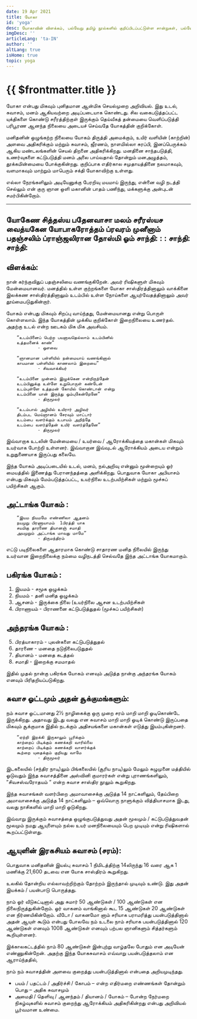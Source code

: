 ```yaml
---
date: 19 Apr 2021
title: யோகா
id: 'yoga'
desc: யோகாவின் விளக்கம், பல்வேறு தமிழ் நூல்களில் குறிப்பிடப்பட்டுள்ள சான்றுகள், பல்வேறு யோக நிலைகளின் விளக்கங்களும் அதன் பயன்களும், ,  மற்றும்  எங்கள் மையத்தில் கற்றுத் தரப்படும் பல்வேறு யோக நிலைகள்.
imgDesc: ''
articleLang: 'ta-IN'
author: ''
altLang: true
isHome: true
topic: yoga
---
```


<altLang />

# {{ $frontmatter.title }}

யோகா என்பது மிகவும் புனிதமான ஆன்மிக செயல்முறை அறிவியல். இது உடல், சுவாசம், மனம் ஆகியவற்றை அடிப்படையாக கொண்டது. சில வகைபடுத்தப்பட்ட யுக்திகளை கொண்டு சரீரத்திற்குள் இருக்கும் தெய்வீகத் தன்மையை வெளிப்படுத்தி பரிபூரண ஆனந்த நிலையை அடையச் செய்வதே யோகத்தின் குறிக்கோள்.

மனிதனின் ஒழுங்கற்ற நிலையை யோகம் திருத்தி அமைக்கும், உயிர் வளியின் (காற்றின்) அளவை அதிகரிக்கும் மற்றும் சுவாசம், ஜீரணம், நாளமில்லா சுரப்பி, இனப்பெருக்கம் ஆகிய மண்டலங்களின் செயல் திறனை அதிகரிக்கிறது. மனதினை சாந்தபடுத்தி, உணர்வுகளை கட்டுபடுத்தி மனம் அலை பாய்வதால் தோன்றும் மனஅழுத்தம், தூக்கமின்மையை போக்குகின்றது. குறிப்பாக எதிர்கால சமுதாயத்தினை நலமாகவும், வளமாகவும் மாற்றும் மாபெரும் சக்தி யோகாவிற்கு உள்ளது.

எல்லா நேரங்களிலும் அடியேனுக்கு பேரறிவு மயமாய் இருந்து, என்னை வழி நடத்தி செல்லும் என் குரு ஞான ஒளி மகானின் பாதம் பணிந்து, மக்களுக்கு அன்புடன் சமர்பிகின்றோம்.

----
யோகேண சித்தஸ்ய பதேனவாசா 
மலம் சரீரஸ்யச வைத்யகேன 
யோபாகரோத்தம் ப்ரவரம் முனீனாம் 
பதஞ்சலிம் ப்ராஞ்ஜலிரான தோஸ்மி 
ஓம் சாந்தி: :   :  சாந்தி: சாந்தி:
----

## விளக்கம்:

நான் கர்ந்குவிதுப் பதஞ்சலியை வணங்குகிறேன். அவர் ரிஷிகளுள் மிகவும் மேன்மையானவர். மனத்தில் உள்ள குற்றங்களை யோகா சாஸ்திரத்தினாலும் வாக்கினை இலக்கண சாஸ்திரத்தினாலும் உடம்பில் உள்ள நோய்களை ஆயுர்வேதத்தினாலும் அவர் தூய்மைபடுதுகின்றார்.

யோகம் என்பது மிகவும் சிறப்பு வாய்ந்தது, மேன்மையானது என்று பொருள் கொள்ளலாம். இந்த யோகத்தின் முக்கிய குறிக்கோள் இறைநிலையை உணர்தல். அதற்கு உடல் என்ற ஊடகம் மிக மிக அவசியம்.

        “உடம்பினைப் பெற்ற பயனாவதெல்லாம் உடம்பினில் 
        உத்தமனைக் காண்”
                - ஔவை

        “ஞானமான பள்ளியில் நன்மையாய் வணங்கினால் 
        காயமான பள்ளியில் காணலாம் இறையை”
                - சிவவாக்கியர் 

        “உடம்பினை முன்னம் இழுக்கென என்றிருந்தேன் 
        உடம்பினுக்கு உள்ளே உறுபொருள் கண்டேன் 
        உடம்புள்ளே உத்தமன் கோயில் கொண்டான் என்று
        உடம்பினை யான் இருந்து ஒம்புகேன்றேனே”
                - திருமூலர்

        “உடம்பால் அழியில் உயிரார் அழிவர்
        திடம்பட மெய்ஞானம் சேரவும் மாட்டார்
        உடம்பை வளர்க்கும் உபாயம் அறிந்தே
        உடம்பை வளர்த்தேன் உயிர் வளர்த்தேனே”
                - திருமூலர்

இவ்வாறாக உடலின் மேன்மையை / உயர்வை / ஆரோக்கியத்தை மகான்கள் மிகவும் உயர்வாக போற்றி உள்ளனர். இவ்வாறான இவ்வுடல் ஆரோக்கியம் அடைய என்றும் உறுதுணையாக இருப்பது கலையே.

இந்த யோகம் அடிப்படையில் உடல், மனம், நல்அறிவு என்னும் மூன்றையும் ஓர் மையத்தில் இணைத்து பேரானந்தத்தை அளிக்கிறது. பொதுவாக யோகா அபியாசம் என்பது மிகவும் மேம்படுத்தப்பட்ட, உயர்நிலை உடற்பயிற்சிகள் மற்றும் மூச்சுப் பயிற்சிகள் ஆகும்.


## அட்டாங்க யோகம் :
		
        “இயம நியமமே எண்ணிலா ஆதனம் 
        நயமுறு பிரணாயாமம்  1பிரத்தி யாக 
        சயமிகு தாரணை தியானஞ் சமாதி
        அயமுறும் அட்டாங்க மாவது மாமே”
                - திருமந்திரம்

எட்டு படிநிலைகளை ஆதாரமாக கொண்டு சாதாரண மனித நிலையில் இருந்து உயர்வான இறைநிலைக்கு நம்மை வழிநடத்தி செல்வதே இந்த அட்டாங்க யோகமாகும்.

## பகிரங்க யோகம் :

1.	இயமம் 	-	சமூக ஒழுக்கம்
2.	நியமம் 	-	தனி மனித ஒழுக்கம்
3.	ஆசனம் 	-	இருக்கை நிலை (உயர்நிலை ஆசன உடற்பயிற்சிகள் 
4.	பிராணாயம் 	-	பிராணனை கட்டுபடுத்துதல் (மூச்சுப் பயிற்சிகள்)

## அந்தரங்க யோகம் :

5.	பிரத்யாகாரம் 	-	புலன்களை கட்டுபடுத்துதல்
6.	தாரணை 	-	மனதை நடுநிலைபடுதுதல் 
7.	தியானம் 	-	மனதை கடத்தல் 
8.	சமாதி 	-	இறைக்கு சமமாதல்

இதில் முதல் நான்கு பகிரங்க யோகம் எனவும் அடுத்த நான்கு அந்தரங்க யோகம் எனவும் பிரிதறியப்படுகிறது.


## சுவாச ஓட்டமும் அதன் சூக்குமங்களும்:

நம் சுவாச ஓட்டமானது 2½  நாழிகைக்கு ஒரு முறை சரம் மாறி மாறி ஓடிகொண்டே இருக்கிறது. அதாவது இடது வலது என சுவாசம் மாறி மாறி ஓடிக் கொண்டு இருப்பதை மிகவும் சூக்குமாக இதில் நடக்கும் அதிசயங்களை மகான்கள் எடுத்து இயம்புகின்றனர். 

		“ஏற்றி இறக்கி இருகாலும் பூரிக்கும் 
		காற்றைப் பிடிக்கும் கணக்கறி வாரில்லை 
		காற்றைப் பிடிக்கும் கணக்கறி வாளர்க்குக் 
		கூற்றை யுதைக்கும் குறியது வாமே
                - திருமூலர்

இடகலையில் (சந்திர நாடி)லும் பிங்கலையில் (சூரிய நாடி)லும் மேலும் சுழுமுனை மத்தியில் ஓடுவதும் இந்த சுவாசத்தினை அஸ்வினி குமாரர்கள் என்று புராணங்களிலும், “சிவசஸ்வரோதயம் “ என்ற சுவாச சாஸ்திர நூலும் கூறுகிறது.

இந்த சுவாசங்கள் வளர்பிறை அமாவாசைக்கு அடுத்த 14 நாட்களிலும், தேய்பிறை அமாவாசைக்கு அடுத்த 14 நாட்களிலும் – ஒவ்வொரு நாளுக்கும் வித்தியாசமாக இடது, வலது நாசிகளில் மாறி மாறி ஓடுகிறது.

இவ்வாறு இருக்கும் சுவாசத்தை ஒழுங்குபடுத்துவது அதன் மூலமும் / கட்டுபடுத்துவதன் மூலமும் நமது ஆயுளையும் நல்ல உயர் மனநிலையையும் பெற முடியும் என்று ரிஷிகளால் கூறப்பட்டுள்ளது.

## ஆயுளின் இரகசியம் சுவாசம் (சரம்):

பொதுவாக மனிதனின் இயல்பு சுவாசம் 1 நிமிடத்திற்கு 14லிருந்து 16 வரை ஆக 1 மணிக்கு 21,600 தடவை என யோக சாஸ்திரம் கூறுகிறது.

உலகில் தோன்றிய எல்லாவற்றிற்கும் தோற்றம் இருந்தால் முடிவும் உண்டு. இது அதன் இயக்கம் / பயன்பாடு பொருத்தது.

நாம் ஓர் வீடுகட்டினால் அது சுமார் 50 ஆண்டுகள் / 100 ஆண்டுகள் என நிலைநிருத்துகின்றோம். ஓர் வாகனம் வாங்கினால் கூட 15 ஆண்டுகள் 20 ஆண்டுகள் என நிர்ணயிகின்றோம். வீடோ / வாகனமோ னாம் சரியாக பராமரித்து பயன்படுத்தினால் அதன் ஆயுள் கூடும் என்பது போலவே நம் உடலை நாம் சரியாக பயன்படுத்தினால் 120 ஆண்டுகள் எனவும் 1008 ஆண்டுகள் எனவும் பற்பல ஞானிகளும் சித்தர்களும் கூறியுள்ளனர்.

இக்காலகட்டத்தில் நாம் 80 ஆண்டுகள் இன்புற்று வாழ்தலே போதும் என அடியேன் எண்ணுகின்றேன். அதற்கு இந்த யோகசுவாசம் எவ்வாறு பயன்படுத்தலாம் என ஆராய்ந்ததில்,

நாம் நம் சுவாசத்தின் அளவை குறைத்து பயன்படுத்தினால் என்பதை அறியமுடிந்தது.

 - பயம் / பதட்டம் / அதிர்ச்சி / கோபம் – என்ற எதிர்மறை எண்ணங்கள் தோன்றும் பொது – அதிக சுவாசமும் 
 - அமைதி / தெளிவு / ஆனந்தம் / தியானம் / யோகம் – போன்ற நேர்மறை நிகழ்வுகளில் சுவாசம் குறைந்து ஆரோக்கியம் அதிகரிகின்றது என்பது அறிவியல் பூர்வமான உண்மை.
